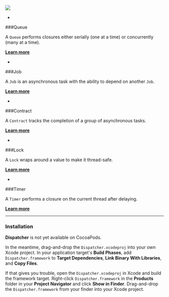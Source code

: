 <img src="http://i.imgur.com/sEM1zbl.jpg"/>

-

###Queue

A `Queue` performs closures either serially (one at a time) or concurrently (many at a time).

[**Learn more**]()

-

###Job

A `Job` is an asynchronous task with the ability to depend on another `Job`. 

[**Learn more**]()

-

###Contract

A `Contract` tracks the completion of a group of asynchronous tasks. 

[**Learn more**]()

-

###Lock

A `Lock` wraps around a value to make it thread-safe. 

[**Learn more**]()

-

###Timer

A `Timer` performs a closure on the current thread after delaying. 

[**Learn more**]()

---

### Installation

**Dispatcher** is not yet available on CocoaPods.

In the meantime, drag-and-drop the `Dispatcher.xcodeproj` into your own Xcode project. In your application target's **Build Phases**, add `Dispatcher.framework` to **Target Dependencies**, **Link Binary With Libraries**, and **Copy Files**.

If that gives you trouble, open the `Dispatcher.xcodeproj` in Xcode and build the framework target. Right-click `Dispatcher.framework` in the **Products** folder in your **Project Navigator** and click **Show in Finder**. Drag-and-drop the `Dispatcher.framework` from your finder into your Xcode project.

